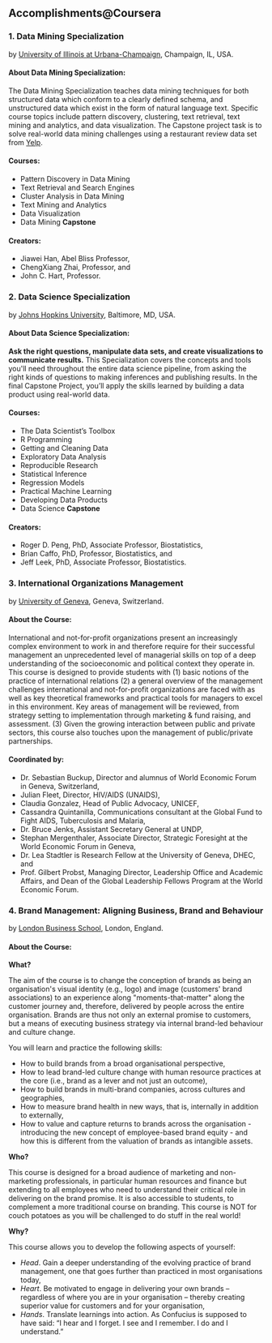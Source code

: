 ## Accomplishments@Coursera
### 1. Data Mining Specialization
by [University of Illinois at Urbana-Champaign](http://illinois.edu/), Champaign, IL, USA.

#### About Data Mining Specialization:
The Data Mining Specialization teaches data mining techniques for both structured data which conform to a clearly defined schema, and unstructured data which exist in the form of natural language text. Specific course topics include pattern discovery, clustering, text retrieval, text mining and analytics, and data visualization. The Capstone project task is to solve real-world data mining challenges using a restaurant review data set from [Yelp](http://www.yelp.com/).

#### Courses:
- Pattern Discovery in Data Mining
- Text Retrieval and Search Engines
- Cluster Analysis in Data Mining
- Text Mining and Analytics
- Data Visualization
- Data Mining **Capstone**

#### Creators:
- Jiawei Han, Abel Bliss Professor,
- ChengXiang Zhai, Professor, and
- John C. Hart, Professor.

### 2. Data Science Specialization
by [Johns Hopkins University](https://www.jhu.edu/), Baltimore, MD, USA.

#### About Data Science Specialization:
**Ask the right questions, manipulate data sets, and create visualizations to communicate results.**
This Specialization covers the concepts and tools you'll need throughout the entire data science pipeline, from asking the right kinds of questions to making inferences and publishing results. In the final Capstone Project, you’ll apply the skills learned by building a data product using real-world data.

#### Courses:
- The Data Scientist’s Toolbox
- R Programming
- Getting and Cleaning Data
- Exploratory Data Analysis
- Reproducible Research
- Statistical Inference
- Regression Models
- Practical Machine Learning
- Developing Data Products
- Data Science **Capstone**

#### Creators:
- Roger D. Peng, PhD, Associate Professor, Biostatistics,
- Brian Caffo, PhD, Professor, Biostatistics, and
- Jeff Leek, PhD, Associate Professor, Biostatistics.

### 3. International Organizations Management
by [University of Geneva](http://www.unige.ch/), Geneva, Switzerland.

#### About the Course:
International and not-for-profit organizations present an increasingly complex environment to work in and therefore require for their successful management an unprecedented level of managerial skills on top of a deep understanding of the socioeconomic and political context they operate in. This course is designed to provide students with (1) basic notions of the practice of international relations (2) a general overview of the management challenges international and not-for-profit organizations are faced with as well as key theoretical frameworks and practical tools for managers to excel in this environment. Key areas of management will be reviewed, from strategy setting to implementation through marketing & fund raising, and assessment. (3) Given the growing interaction between public and private sectors, this course also touches upon the management of public/private partnerships.

#### Coordinated by:
- Dr. Sebastian Buckup, Director and alumnus of World Economic Forum in Geneva, Switzerland,
- Julian Fleet, Director, HIV/AIDS (UNAIDS),
- Claudia Gonzalez, Head of Public Advocacy, UNICEF,
- Cassandra Quintanilla, Communications consultant at the Global Fund to Fight AIDS, Tuberculosis and Malaria,
- Dr. Bruce Jenks, Assistant Secretary General at UNDP,
- Stephan Mergenthaler, Associate Director, Strategic Foresight at the World Economic Forum in Geneva,
- Dr. Lea Stadtler is Research Fellow at the University of Geneva, DHEC, and
- Prof. Gilbert Probst, Managing Director, Leadership Office and Academic Affairs, and Dean of the Global Leadership Fellows Program at the World Economic Forum.

### 4. Brand Management: Aligning Business, Brand and Behaviour
by [London Business School](http://www.london.edu/), London, England.

#### About the Course:
<b>What?</b>

The aim of the course is to change the conception of brands as being an organisation's visual identity (e.g., logo) and image (customers' brand associations) to an experience along "moments-that-matter" along the customer journey and, therefore, delivered by people across the entire organisation. Brands are thus not only an external promise to customers, but a means of executing business strategy via internal brand-led behaviour and culture change.

You will learn and practice the following skills:
- How to build brands from a broad organisational perspective,
- How to lead brand-led culture change with human resource practices at the core (i.e., brand as a lever and not just an outcome),
- How to build brands in multi-brand companies, across cultures and geographies,
- How to measure brand health in new ways, that is, internally in addition to externally,
- How to value and capture returns to brands across the organisation - introducing the new concept of employee-based brand equity - and how this is different from the valuation of brands as intangible assets.

<b>Who?</b>

This course is designed for a broad audience of marketing and non-marketing professionals, in particular human resources and finance but extending to all employees who need to understand their critical role in delivering on the brand promise. It is also accessible to students, to complement a more traditional course on branding. This course is NOT for couch potatoes as you will be challenged to do stuff in the real world!

<b>Why?</b>

This course allows you to develop the following aspects of yourself:

- <i>Head</i>. Gain a deeper understanding of the evolving practice of brand management, one that goes further than practiced in most organisations today,
- <i>Heart</i>. Be motivated to engage in delivering your own brands – regardless of where you are in your organisation – thereby creating superior value for customers and for your organisation,
- <i>Hands</i>. Translate learnings into action. As Confucius is supposed to have said: “I hear and I forget. I see and I remember. I do and I understand.”
